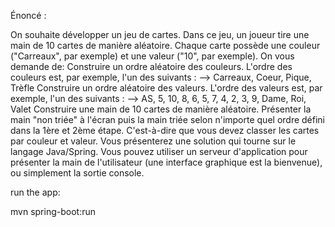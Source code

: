 Énoncé :

On souhaite développer un jeu de cartes.
Dans ce jeu, un joueur tire une main de 10 cartes de manière aléatoire.
Chaque carte possède une couleur ("Carreaux", par exemple) et une valeur ("10", par exemple).
On vous demande de:
Construire un ordre aléatoire des couleurs. L'ordre des couleurs est, par exemple, l'un des suivants :
--> Carreaux, Coeur, Pique, Trèfle
Construire un ordre aléatoire des valeurs. L'ordre des valeurs est, par exemple, l'un des suivants :
--> AS, 5, 10, 8, 6, 5, 7, 4, 2, 3, 9, Dame, Roi, Valet
Construire une main de 10 cartes de manière aléatoire.
Présenter la main "non triée" à l'écran puis la main triée selon n'importe quel ordre défini dans la 1ère et 2ème étape. C'est-à-dire que vous devez classer les cartes par couleur et valeur.
Vous présenterez une solution qui tourne sur le langage Java/Spring.
Vous pouvez utiliser un serveur d'application pour présenter la main de l'utilisateur (une interface graphique est la bienvenue), ou simplement la sortie console.

run the app:

mvn spring-boot:run

